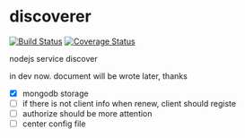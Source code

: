 # discoverer

[![Build Status](https://travis-ci.org/Soontao/discoverer.svg?branch=master)](https://travis-ci.org/Soontao/discoverer) [![Coverage Status](https://coveralls.io/repos/github/Soontao/discoverer/badge.svg?branch=master)](https://coveralls.io/github/Soontao/discoverer?branch=master)

nodejs service discover

in dev now. document will be wrote later, thanks

- [x] mongodb storage
- [ ] if there is not client info when renew, client should registe
- [ ] authorize should be more attention
- [ ] center config file